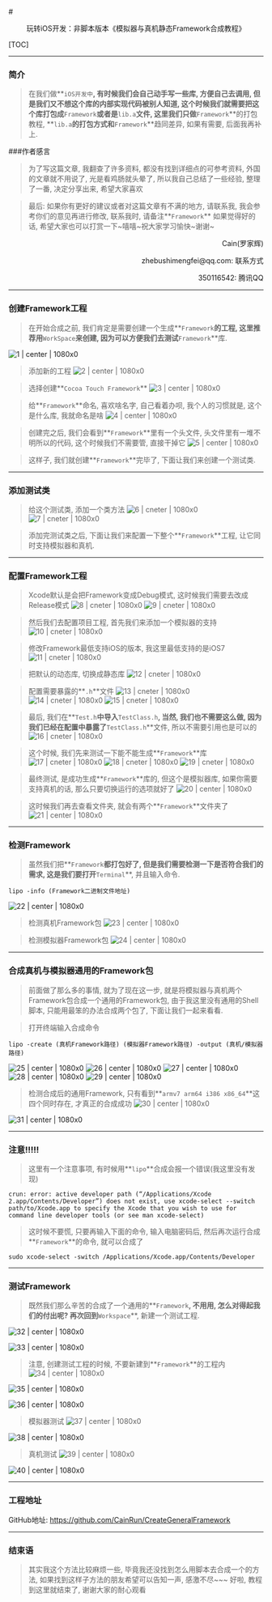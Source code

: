#<center>玩转iOS开发：非脚本版本《模拟器与真机静态Framework合成教程》</center>

[TOC]

---
### 简介

> 在我们做**`iOS开发中`**, 有时候我们会自己动手写一些库, 方便自己去调用, 但是我们又不想这个库的内部实现代码被别人知道, 这个时候我们就需要把这个库打包成**`Framework`**或者是**`lib.a`**文件, 这里我们只做**`Framework`**的打包教程, **`lib.a`**的打包方式和**`Framework`**趋同差异, 如果有需要, 后面我再补上.

###作者感言
> 为了写这篇文章, 我翻查了许多资料, 都没有找到详细点的可参考资料, 外国的文章就不用说了, 光是看鸡肠就头晕了, 所以我自己总结了一些经验, 整理了一番, 决定分享出来, 希望大家喜欢


> 最后:
> 如果你有更好的建议或者对这篇文章有不满的地方, 请联系我, 我会参考你们的意见再进行修改, 联系我时, 请备注**`Framework`** 如果觉得好的话, 希望大家也可以打赏一下~嘻嘻~祝大家学习愉快~谢谢~
>

<p align="right">Cain(罗家辉)</p>
<p align="right">zhebushimengfei@qq.com: 联系方式</p>
<p align="right">350116542: 腾讯QQ</p>

---
### 创建Framework工程
> 在开始合成之前, 我们肯定是需要创建一个生成**`Framework`**的工程, 这里推荐用**`WorkSpace`**来创建, 因为可以方便我们去测试**`Framework`**库.

![1 | center | 1080x0](./1.png)

> 添加新的工程
> ![2 | center | 1080x0](./2.png)


> 选择创建**`Cocoa Touch Framework`**
> ![3 | center | 1080x0](./3.png)


>给**`Framework`**命名, 喜欢啥名字, 自己看着办呗, 我个人的习惯就是, 这个是什么库, 我就命名是啥
>![4 | center | 1080x0](./4.png)


> 创建完之后, 我们会看到**`Framework`**里有一个头文件, 头文件里有一堆不明所以的代码, 这个时候我们不需要管, 直接干掉它
> ![5 | center | 1080x0](./5.png)


> 这样子, 我们就创建**`Framework`**完毕了, 下面让我们来创建一个测试类.

---
### 添加测试类

> 给这个测试类, 添加一个类方法
> ![6 | cneter | 1080x0](./6.png)
> ![7 | cneter | 1080x0](./7.png)


> 添加完测试类之后, 下面让我们来配置一下整个**`Framework`**工程, 让它同时支持模拟器和真机.

---
### 配置Framework工程

> Xcode默认是会把Framework变成Debug模式, 这时候我们需要去改成Release模式
> ![8 | cneter | 1080x0](./8.png)
> ![9 | cneter | 1080x0](./9.png)


> 然后我们去配置项目工程, 首先我们来添加一个模拟器的支持
> ![10 | cneter | 1080x0](./10.png)


> 修改Framework最低支持iOS的版本, 我这里最低支持的是iOS7
> ![11 | cneter | 1080x0](./11.png)


> 把默认的动态库, 切换成静态库
> ![12 | cneter | 1080x0](./12.png)


> 配置需要暴露的**`.h`**文件
> ![13 | cneter | 1080x0](./13.png)
> ![14 | cneter | 1080x0](./14.png)
> ![15 | cneter | 1080x0](./15.png)


> 最后, 我们在**`Test.h`**中导入**`TestClass.h`**, 当然, 我们也不需要这么做, 因为我们已经在配置中暴露了**`TestClass.h`**文件, 所以不需要引用也是可以的
> ![16 | cneter | 1080x0](./16.png)


> 这个时候, 我们先来测试一下能不能生成**`Framework`**库
> ![17 | cneter | 1080x0](./17.png)
> ![18 | cneter | 1080x0](./18.png)
> ![19 | cneter | 1080x0](./19.png)


> 最终测试, 是成功生成**`Framework`**库的, 但这个是模拟器库, 如果你需要支持真机的话, 那么只要切换运行的选项就好了
> ![20 | center | 1080x0](./20.png)


> 这时候我们再去查看文件夹, 就会有两个**`Framework`**文件夹了
> ![21 | center | 1080x0](./21.png)

---
### 检测Framework

> 虽然我们把**`Framework`**都打包好了, 但是我们需要检测一下是否符合我们的需求, 这是我们要打开**`Terminal`**, 并且输入命令.
```
lipo -info (Framework二进制文件地址)
```

![22 | center | 1080x0](./22.png)

> 检测真机Framework包
> ![23 | center | 1080x0](./23.png)


> 检测模拟器Framework包
> ![24 | center | 1080x0](./24.png)

---
### 合成真机与模拟器通用的Framework包

> 前面做了那么多的事情, 就为了现在这一步, 就是将模拟器与真机两个Framework包合成一个通用的Framework包, 由于我这里没有通用的Shell脚本, 只能用最笨的办法合成两个包了, 下面让我们一起来看看.


> 打开终端输入合成命令
```
lipo -create (真机Framework路径) (模拟器Framework路径) -output (真机/模拟器路径)
```

![25 | center | 1080x0](./25.png)
![26 | center | 1080x0](./26.png)
![27 | center | 1080x0](./27.png)
![28 | center | 1080x0](./28.png)
![29 | center | 1080x0](./29.png)

> 检测合成后的通用Framework, 只有看到**`armv7 arm64 i386 x86_64`**这四个同时存在, 才真正的合成成功
> ![30 | center | 1080x0](./30.png)

![31 | center | 1080x0](./31.png)

---
### 注意!!!!!
> 这里有一个注意事项, 有时候用**`lipo`**合成会报一个错误(我这里没有发现)

```
crun: error: active developer path (“/Applications/Xcode 2.app/Contents/Developer”) does not exist, use xcode-select --switch path/to/Xcode.app to specify the Xcode that you wish to use for command line developer tools (or see man xcode-select)
```

> 这时候不要慌, 只要再输入下面的命令, 输入电脑密码后, 然后再次运行合成**`Framework`**的命令, 就可以合成了

```
sudo xcode-select -switch /Applications/Xcode.app/Contents/Developer
```

---
### 测试Framework
> 既然我们那么辛苦的合成了一个通用的**`Framework`**, 不用用, 怎么对得起我们的付出呢? 再次回到**`Workspace`**, 新建一个测试工程.

![32 | center | 1080x0](./32.png)

![33 | center | 1080x0](./33.png)

> 注意, 创建测试工程的时候, 不要新建到**`Framework`**的工程内
> ![34 | center | 1080x0](./34.png)

![35 | center | 1080x0](./35.png)

![36 | center | 1080x0](./36.png)

> 模拟器测试
> ![37 | center | 1080x0](./37.png)

![38 | center | 1080x0](./38.png)

> 真机测试
> ![39 | center | 1080x0](./39.png)

![40 | center | 1080x0](./40.png)

---
### 工程地址

GitHub地址: https://github.com/CainRun/CreateGeneralFramework

---
### 结束语
> 其实我这个方法比较麻烦一些, 毕竟我还没找到怎么用脚本去合成一个的方法, 如果找到这样子方法的朋友希望可以告知一声, 感激不尽~~~
> 好啦, 教程到这里就结束了, 谢谢大家的耐心观看

